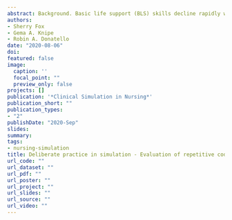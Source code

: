 ```yaml
---
abstract: Background. Basic life support (BLS) skills decline rapidly without frequent practice. Deliberate practice (DP) and simulation scenarios have been shown to increase BLS skill retention for nursing students. Additionally, BLS implementation in the hospital setting requires effective team skills which are infrequently addressed in resuscitation courses or in nursing students' practice. An exploratory study to determine the impact of recurrent simulations with deliberate practice on BLS team skills was designed for senior nursing students. Methods. Seven teams of students were followed over the course of one semester examining the impact of deliberate practice in recurrent simulation codes on BLS team skills. Results. Students attained effective BLS team performance after three hours of deliberate practice, and sustained these skills over the semester with recurrent code practice. Conclusion. Recurring code team DP sustains BLS skills and is recommended for nursing students.
authors:
- Sherry Fox
- Gema A. Knipe
- Robin A. Donatello
date: "2020-08-06"
doi: 
featured: false
image:
  caption: ''
  focal_point: ""
  preview_only: false
projects: []
publication: '*Clinical Simulation in Nursing*'
publication_short: ""
publication_types:
- "2"
publishDate: "2020-Sep"
slides: 
summary: 
tags:
- nursing-simulation
title: Deliberate practice in simulation - Evaluation of repetitive code training on nursing students' BLS team skills
url_code: ""
url_dataset: ""
url_pdf: ""
url_poster: ""
url_project: ""
url_slides: ""
url_source: ""
url_video: ""
---
```


